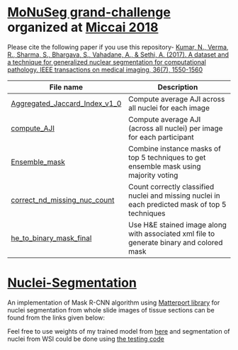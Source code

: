 # [MoNuSeg grand-challenge](https://monuseg.grand-challenge.org/) organized at [Miccai 2018](https://www.miccai2018.org/en/)

Please cite the following paper if you use this repository-
[Kumar, N., Verma, R., Sharma, S., Bhargava, S., Vahadane, A., & Sethi, A. (2017). A dataset and a technique for generalized nuclear segmentation for computational pathology. IEEE transactions on medical imaging, 36(7), 1550-1560](https://ieeexplore.ieee.org/document/7872382)



| **File name** | **Description** |
| ------------- | ------------- |
| [Aggregated_Jaccard_Index_v1_0](https://github.com/ruchikaverma-iitg/MoNuSeg/blob/master/Aggregated_Jaccard_Index_v1_0.m) | Compute average AJI across all nuclei for each image|
| [compute_AJI](https://github.com/RuchikaVermaVaid/MoNuSeg/blob/master/compute_AJI.m) | Compute average AJI (across all nuclei) per image for each participant|
| [Ensemble_mask](https://github.com/ruchikavermavaid/MoNuSeg/blob/master/ensemble_top_5.m) | Combine instance masks of top 5 techniques to get ensemble mask using majority voting|
| [correct_nd_missing_nuc_count](https://github.com/RuchikaVermaVaid/MoNuSeg/blob/master/correct_nd_missing_nuc_count.m) | Count correctly classified nuclei and missing nuclei in each predicted mask of top 5 techniques|
| [he_to_binary_mask_final](https://github.com/ruchikavermavaid/MoNuSeg/blob/master/he_to_binary_mask_final.m) | Use H&E stained image along with associated xml file to generate binary and colored mask|

# [Nuclei-Segmentation](https://github.com/ruchikaverma-iitg/Nuclei-Segmentation)
An implementation of Mask R-CNN algorithm using [Matterport library](https://github.com/matterport/Mask_RCNN)
for nuclei segmentation from whole slide images of tissue sections can be found from the links given below: 

Feel free to use weights of my trained model from [here](https://drive.google.com/open?id=16oPaebQnZCMzEsEGvhSVPMvEhbKJPATQ) and segmentation of nuclei from WSI could be done using [the testing code](https://github.com/ruchikaverma-iitg/Nuclei-Segmentation/blob/master/Nuclei_Segmentation_testing_code.ipynb)
